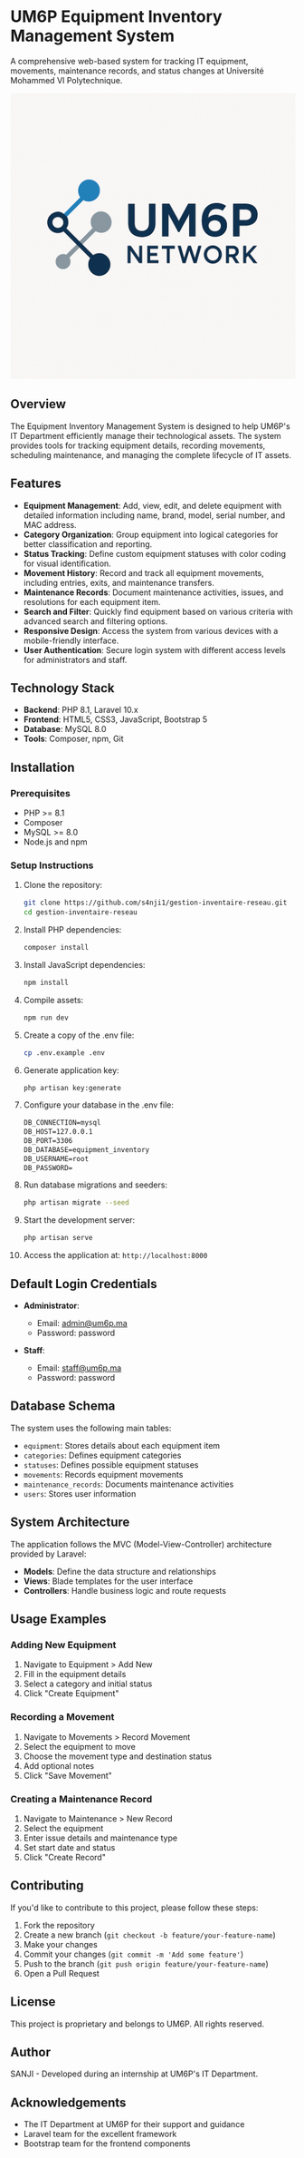 # UM6P Equipment Inventory Management System

A comprehensive web-based system for tracking IT equipment, movements, maintenance records, and status changes at Université Mohammed VI Polytechnique.

![UM6P Logo](public\favicon.ico)

## Overview

The Equipment Inventory Management System is designed to help UM6P's IT Department efficiently manage their technological assets. The system provides tools for tracking equipment details, recording movements, scheduling maintenance, and managing the complete lifecycle of IT assets.

## Features

- **Equipment Management**: Add, view, edit, and delete equipment with detailed information including name, brand, model, serial number, and MAC address.
- **Category Organization**: Group equipment into logical categories for better classification and reporting.
- **Status Tracking**: Define custom equipment statuses with color coding for visual identification.
- **Movement History**: Record and track all equipment movements, including entries, exits, and maintenance transfers.
- **Maintenance Records**: Document maintenance activities, issues, and resolutions for each equipment item.
- **Search and Filter**: Quickly find equipment based on various criteria with advanced search and filtering options.
- **Responsive Design**: Access the system from various devices with a mobile-friendly interface.
- **User Authentication**: Secure login system with different access levels for administrators and staff.

## Technology Stack

- **Backend**: PHP 8.1, Laravel 10.x
- **Frontend**: HTML5, CSS3, JavaScript, Bootstrap 5
- **Database**: MySQL 8.0
- **Tools**: Composer, npm, Git

## Installation

### Prerequisites
- PHP >= 8.1
- Composer
- MySQL >= 8.0
- Node.js and npm

### Setup Instructions

1. Clone the repository:
   ```bash
   git clone https://github.com/s4nji1/gestion-inventaire-reseau.git
   cd gestion-inventaire-reseau
   ```

2. Install PHP dependencies:
   ```bash
   composer install
   ```

3. Install JavaScript dependencies:
   ```bash
   npm install
   ```

4. Compile assets:
   ```bash
   npm run dev
   ```

5. Create a copy of the .env file:
   ```bash
   cp .env.example .env
   ```

6. Generate application key:
   ```bash
   php artisan key:generate
   ```

7. Configure your database in the .env file:
   ```
   DB_CONNECTION=mysql
   DB_HOST=127.0.0.1
   DB_PORT=3306
   DB_DATABASE=equipment_inventory
   DB_USERNAME=root
   DB_PASSWORD=
   ```

8. Run database migrations and seeders:
   ```bash
   php artisan migrate --seed
   ```

9. Start the development server:
   ```bash
   php artisan serve
   ```

10. Access the application at: `http://localhost:8000`

## Default Login Credentials

- **Administrator**:
  - Email: admin@um6p.ma
  - Password: password

- **Staff**:
  - Email: staff@um6p.ma
  - Password: password

## Database Schema

The system uses the following main tables:

- `equipment`: Stores details about each equipment item
- `categories`: Defines equipment categories
- `statuses`: Defines possible equipment statuses
- `movements`: Records equipment movements
- `maintenance_records`: Documents maintenance activities
- `users`: Stores user information

## System Architecture

The application follows the MVC (Model-View-Controller) architecture provided by Laravel:

- **Models**: Define the data structure and relationships
- **Views**: Blade templates for the user interface
- **Controllers**: Handle business logic and route requests

## Usage Examples

### Adding New Equipment

1. Navigate to Equipment > Add New
2. Fill in the equipment details
3. Select a category and initial status
4. Click "Create Equipment"

### Recording a Movement

1. Navigate to Movements > Record Movement
2. Select the equipment to move
3. Choose the movement type and destination status
4. Add optional notes
5. Click "Save Movement"

### Creating a Maintenance Record

1. Navigate to Maintenance > New Record
2. Select the equipment
3. Enter issue details and maintenance type
4. Set start date and status
5. Click "Create Record"

## Contributing

If you'd like to contribute to this project, please follow these steps:

1. Fork the repository
2. Create a new branch (`git checkout -b feature/your-feature-name`)
3. Make your changes
4. Commit your changes (`git commit -m 'Add some feature'`)
5. Push to the branch (`git push origin feature/your-feature-name`)
6. Open a Pull Request

## License

This project is proprietary and belongs to UM6P. All rights reserved.

## Author

SANJI - Developed during an internship at UM6P's IT Department.

## Acknowledgements

- The IT Department at UM6P for their support and guidance
- Laravel team for the excellent framework
- Bootstrap team for the frontend components